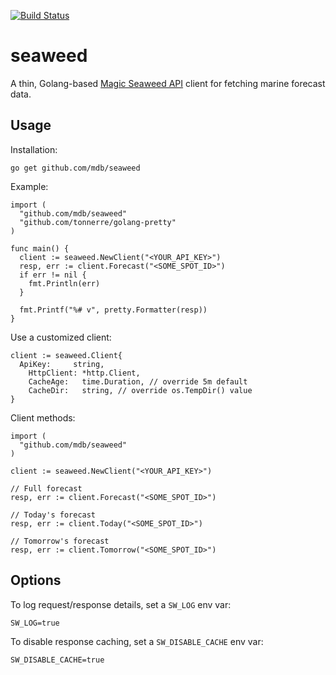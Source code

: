 [![Build Status](https://travis-ci.org/mdb/seaweed.svg?branch=master)](https://travis-ci.org/mdb/seaweed)

# seaweed

A thin, Golang-based [Magic Seaweed API](http://magicseaweed.com/developer/forecast-api) client for fetching marine forecast data.

## Usage

Installation:

```
go get github.com/mdb/seaweed
```

Example:

```
import (
  "github.com/mdb/seaweed"
  "github.com/tonnerre/golang-pretty"
)

func main() {
  client := seaweed.NewClient("<YOUR_API_KEY>")
  resp, err := client.Forecast("<SOME_SPOT_ID>")
  if err != nil {
    fmt.Println(err)
  }

  fmt.Printf("%# v", pretty.Formatter(resp))
}
```

Use a customized client:

```
client := seaweed.Client{
  ApiKey:     string,
	HttpClient: *http.Client,
	CacheAge:   time.Duration, // override 5m default
	CacheDir:   string, // override os.TempDir() value
}
```

Client methods:

```
import (
  "github.com/mdb/seaweed"
)

client := seaweed.NewClient("<YOUR_API_KEY>")

// Full forecast
resp, err := client.Forecast("<SOME_SPOT_ID>")

// Today's forecast
resp, err := client.Today("<SOME_SPOT_ID>")

// Tomorrow's forecast
resp, err := client.Tomorrow("<SOME_SPOT_ID>")
```

## Options

To log request/response details, set a `SW_LOG` env var:

```
SW_LOG=true
```

To disable response caching, set a `SW_DISABLE_CACHE` env var:

```
SW_DISABLE_CACHE=true
```
